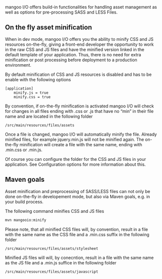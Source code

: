 mangoo I/O offers build-in functionalities for handling asset management as well as options for pre-processing SASS and LESS Files.

## On the fly asset minification

When in dev mode, mangoo I/O offers you the ability to minify CSS and JS resources on-the-fly, giving a front-end developer the opportunity to work in the raw CSS and JS files and have the minified version linked in the default template of your application. Thus, there is no need for extra minification or post processing before deployment to a production environment.

By default minification of CSS and JS resources is disabled and has to be enable with the following options

```properties
[application]
	minify.js = true
	minify.css = true
```

By convention, if on-the-fly minification is activated mangoo I/O will check for changes in all files ending with .css or .js that have no “min” in their file name and are located in the following folder

```properties
/src/main/resources/files/assets
```

Once a file is changed, mangoo I/O will automatically minify the file. Already minified files, for example jquery.min.js will not be minified again. The on-the-fly minification will create a file with the same name, ending with .min.css or .min.js.

Of course you can configure the folder for the CSS and JS files in your application. See Configuration options for more information about this.

## Maven goals

Asset minification and preprocessing of SASS/LESS files can not only be done on-the-fly in developement mode, but also via Maven goals, e.g. in your build process.

The following command minifies CSS and JS files

```bash
mvn mangooio:minify
```

Please note, that all minified CSS files will, by convention, result in a file with the same name as the CSS file and a .min.css suffix in the following folder

```bash
/src/main/resources/files/assets/stylesheet
```

Minified JS files will will, by conecntion, result in a file with the same name as the JS file and a .min.js suffice in the following folder

```bash
/src/main/resources/files/assets/javascript
```